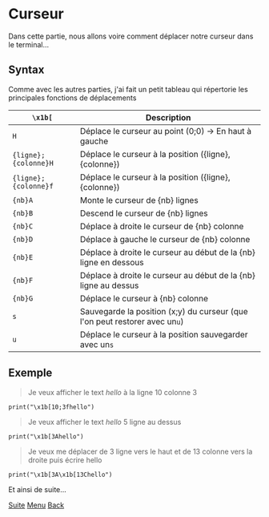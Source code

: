 # Curseur

Dans cette partie, nous allons voire comment déplacer notre curseur dans le terminal...

## Syntax

Comme avec les autres parties, j'ai fait un petit tableau qui répertorie les principales fonctions de déplacements

|``\x1b[``|Description|
|---|---|
|``H``|Déplace le curseur au point (0;0) -> En haut à gauche|
|``{ligne};{colonne}H``|Déplace le curseur à la position ({ligne},{colonne})|
|``{ligne};{colonne}f``|Déplace le curseur à la position ({ligne},{colonne})|
|``{nb}A``|Monte le curseur de {nb} lignes |
|``{nb}B``|Descend le curseur de {nb} lignes |
|``{nb}C``|Déplace à droite le curseur de {nb} colonne|
|``{nb}D``|Déplace à gauche le curseur de {nb} colonne|
|``{nb}E``|Déplace à droite le curseur au début de la {nb} ligne en dessous|
|``{nb}F``|Déplace à droite le curseur au début de la {nb} ligne au dessus|
|``{nb}G``|Déplace le curseur à {nb} colonne|
|``s``|Sauvegarde la position (x;y) du curseur (que l'on peut restorer avec un``u``)|
|``u``|Déplace le curseur à la position sauvegarder avec un``s``|

## Exemple

>Je veux afficher le text *hello* à la ligne 10 colonne 3

``
print("\x1b[10;3fhello")
``

>Je veux afficher le text *hello* 5 ligne au dessus

``
print("\x1b[3Ahello")
``

>Je veux me déplacer de 3 ligne vers le haut et de 13 colonne vers la droite puis écrire hello

``
print("\x1b[3A\x1b[13Chello") 
``

Et ainsi de suite...

[Suite](/c4.md)
[Menu](/README.md)
[Back](/c2.md)
